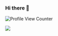 ### Hi there 👋

![Profile View Counter](https://komarev.com/ghpvc/?username=ArmsNA)

![](https://github.com/ArmsNA/hxh.gif)
